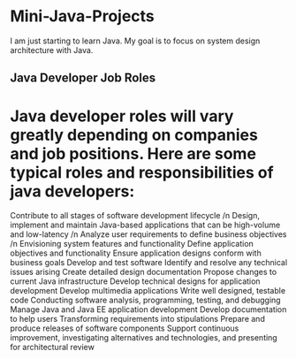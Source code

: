 # Mini-Java-Projects
I am just starting to learn Java. My goal is to focus on system design architecture with Java.


## Java Developer Job Roles
# Java developer roles will vary greatly depending on companies and job positions. Here are some typical roles and responsibilities of java developers:

Contribute to all stages of software development lifecycle /n
Design, implement and maintain Java-based applications that can be high-volume and low-latency /n
Analyze user requirements to define business objectives /n
Envisioning system features and functionality
Define application objectives and functionality
Ensure application designs conform with business goals
Develop and test software
Identify and resolve any technical issues arising
Create detailed design documentation
Propose changes to current Java infrastructure
Develop technical designs for application development
Develop multimedia applications
Write well designed, testable code
Conducting software analysis, programming, testing, and debugging
Manage Java and Java EE application development
Develop documentation to help users
Transforming requirements into stipulations
Prepare and produce releases of software components
Support continuous improvement, investigating alternatives and technologies, and presenting for architectural review

